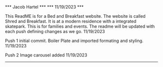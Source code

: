 *** Jacob Hartel ***
*** 11/19/2023   ***

This ReadME is for a Bed and Breakfast website. The website is called Shred and Breakfast. It is at a modern residence with a integrated skatepark. This is for families and events. 
The readme will be updated with each push defining changes as we go. 11/19/2023

Push 1 initial commit. Boiler Plate and imported formating and styling. 11/19/2023

Push 2 Image carousel added 11/19/2023


******************** 